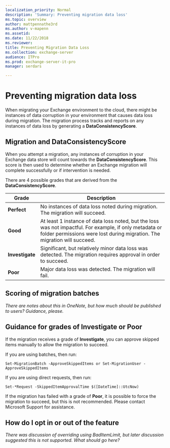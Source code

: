 ```yaml
---
localization_priority: Normal
description: 'Summary: Preventing migration data loss'
ms.topic: overview
author: mattpennathe3rd
ms.author: v-mapenn
ms.assetid: 
ms.date: 11/22/2018
ms.reviewer: 
title: Preventing Migration Data Loss
ms.collection: exchange-server
audience: ITPro
ms.prod: exchange-server-it-pro
manager: serdars

---
```


# Preventing migration data loss

When migrating your Exchange environment to the cloud, there might be instances of data corruption in your environment that causes data loss during migration. The migration process tracks and reports on any instances of data loss by generating a **DataConsistencyScore**. 

## Migration and DataConsistencyScore

When you attempt a migration, any instances of corruption in your Exchange data store will count towards the **DataConsistencyScore**. This score is then used to determine whether an Exchange migration will complete successfully or if intervention is needed.

There are 4 possible grades that are derived from the **DataConsistencyScore**.

|Grade|Description|
|---|---|
|**Perfect**| No instances of data loss noted during migration. The migration will succeed.|
|**Good**| At least 1 instance of data loss noted, but the loss was not impactful. For example, if only metadata or folder permissions were lost during migration. The migration will succeed.|
|**Investigate**|Significant, but relatively minor data loss was detected. The migration requires approval in order to succeed.|
|**Poor**|Major data loss was detected. The migration will fail.|

## Scoring of migration batches

*There are notes about this in OneNote, but how much should be published to users? Guidance, please.*

## Guidance for grades of Investigate or Poor

If the migration receives a grade of **Investigate**, you can approve skipped items manually to allow the migration to succeed.

If you are using batches, then run:

```
Set-MigrationBatch -ApproveSkippedItems or Set-MigrationUser -ApproveSkippedItems
```

If you are using direct requests, then run:

```
Set-*Request -SkippedItemApprovalTime $([DateTime]::UtcNow)
```

If the migration has failed with a grade of **Poor**, it is possible to force the migration to succeed, but this is not recommended. Please contact Microsoft Support for assistance.

## How do I opt in or out of the feature

*There was discussion of overriding using BadItemLimit, but later discussion suggested this is not supported. What should go here?*